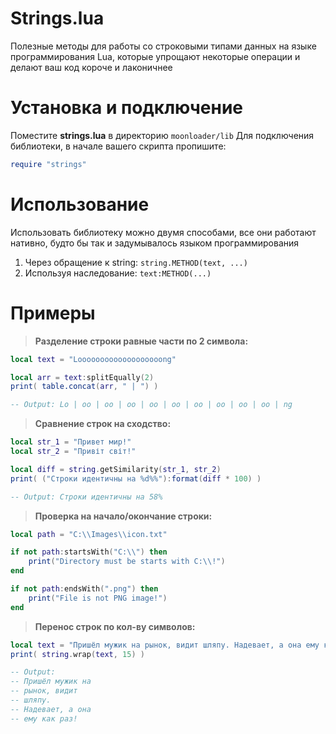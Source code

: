 # Strings.lua
Полезные методы для работы со строковыми типами данных на языке программирования Lua, которые упрощают некоторые операции и делают ваш код короче и лаконичнее

# Установка и подключение
Поместите **strings.lua** в директорию `moonloader/lib`
Для подключения библиотеки, в начале вашего скрипта пропишите:
```lua
require "strings"
```

# Использование
Использовать библиотеку можно двумя способами, все они работают нативно, будто бы так и задумывалось языком программирования
1) Через обращение к string: `string.METHOD(text, ...)`
2) Используя наследование: `text:METHOD(...)`

# Примеры
> **Разделение строки равные части по 2 символа:**
```lua
local text = "Looooooooooooooooooong"

local arr = text:splitEqually(2)
print( table.concat(arr, " | ") )

-- Output: Lo | oo | oo | oo | oo | oo | oo | oo | oo | oo | ng
```
> **Сравнение строк на сходство:**
```lua
local str_1 = "Привет мир!"
local str_2 = "Привіт світ!"

local diff = string.getSimilarity(str_1, str_2)
print( ("Строки идентичны на %d%%"):format(diff * 100) )

-- Output: Строки идентичны на 58%
```
> **Проверка на начало/окончание строки:**
```lua
local path = "C:\\Images\\icon.txt"

if not path:startsWith("C:\\") then
    print("Directory must be starts with C:\\!")
end

if not path:endsWith(".png") then
    print("File is not PNG image!")
end
```
> **Перенос строк по кол-ву символов:**
```lua
local text = "Пришёл мужик на рынок, видит шляпу. Надевает, а она ему как раз!"
print( string.wrap(text, 15) )

-- Output:
-- Пришёл мужик на
-- рынок, видит
-- шляпу.
-- Надевает, а она
-- ему как раз!
```
